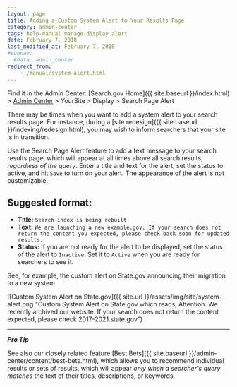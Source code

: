 ```yaml
---
layout: page
title: Adding a Custom System Alert to Your Results Page
category: admin-center
tags: help-manual manage-display alert
date: February 7, 2018
last_modified_at: February 7, 2018
#subnav:
  #data: admin_center
redirect_from:
    - /manual/system-alert.html
---
```


Find it in the Admin Center: [Search.gov Home]({{ site.baseurl }}/index.html) > [Admin Center](https://search.usa.gov/sites/) > YourSite > Display > Search Page Alert

There may be times when you want to add a system alert to your search results page. For instance, during a [site redesign]({{ site.baseurl }}/indexing/redesign.html), you may wish to inform searchers that your site is in transition. 

Use the Search Page Alert feature to add a text message to your search results page, which will appear at all times above all search results, *regardless of the query*. Enter a title and text for the alert, set the status to active, and hit `Save` to turn on your alert. The appearance of the alert is not customizable.

## Suggested format:
* **Title:** `Search index is being rebuilt`
* **Text:** `We are launching a new example.gov. If your search does not return the content you expected, please check back soon for updated results.`
* **Status:** If you are not ready for the alert to be displayed, set the status of the alert to `Inactive`. Set it to `Active` when you are ready for searchers to see it.

See, for example, the custom alert on State.gov announcing their migration to a new system.

![Custom System Alert on State.gov]({{ site.url }}/assets/img/site/system-alert.png "Custom System Alert on State.gov which reads, Attention. We recently archived our website. If your search does not return the content expected, please check 2017-2021.state.gov")

---

***Pro Tip*** 

See also our closely related feature [Best Bets]({{ site.baseurl }}/admin-center/content/best-bets.html), which allows you to recommend individual results or sets of results, which will appear *only when a searcher's query matches* the text of their titles, descriptions, or keywords.
